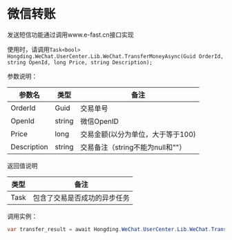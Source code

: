 # 微信转账

发送短信功能通过调用www.e-fast.cn接口实现

使用时，请调用`Task<bool> Hongding.WeChat.UserCenter.Lib.WeChat.TransferMoneyAsync(Guid OrderId, string OpenId, long Price, string Description);`

参数说明：

| 参数名 | 类型 | 备注 |
|-------|------|------|
| OrderId | Guid | 交易单号 |
| OpenId | string | 微信OpenID |
| Price | long | 交易金额(以分为单位，大于等于100) |
| Description | string | 交易备注（string不能为null和""） |

返回值说明

| 类型 | 备注 |
|-----|------|
| Task<bool> | 包含了交易是否成功的异步任务 |

调用实例：

```c#
var transfer_result = await Hongding.WeChat.UserCenter.Lib.WeChat.TransferMoneyAsync(Guid.Parse("1ae2c643-fd5c-4ed5-921d-92b513efa8e5"), "ol9Liw5EMh4q7zN9UMwCyEalgb2k", 100, "测试转账");
```